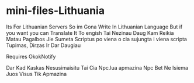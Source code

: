 # mini-files-Lithuania
Its For Lithuanian Servers So im Gona Write In Lithuanian Language But if you want you can Translate It To engish 
Tai Nezinau Daug Kam Reikia Matau Pagalbos Jie Sumeta Scriptus po viena o cia sujungta i viena scripta Tupimas, Dirzas Ir Dar Daugiau

Requires OkokNotify


Dar Kad Kaskas Nesusimaisitu Tai Cia Npc.lua apmazina Npc Bet Ne Isiema Juos Visus Tik Apmazina
